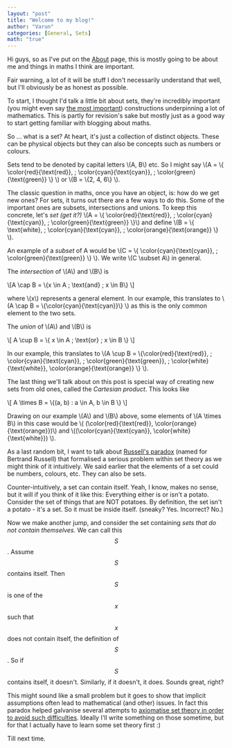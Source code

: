 ```yaml
---
layout: "post"
title: "Welcome to my blog!"
author: "Varun"
categories: [General, Sets]
math: "true"
---
```


Hi guys, so as I've put on the [About][about] page, this is mostly going to be about me and things in maths I think are important. 

Fair warning, a lot of it will be stuff I don't necessarily understand that well, but I'll obviously be as honest as possible. 

To start, I thought I'd talk a little bit about sets, they're incredibly important (you might even say [the most important][sets]) constructions underpinning a lot of mathematics. This is partly for revision's sake but mostly just as a good way to start getting familiar with blogging about maths. 

So ... what is a set? At heart, it's just a collection of distinct objects. These can be physical objects but they can also be concepts such as numbers or colours. 

Sets tend to be denoted by capital letters \\(A, B\\) etc. So I might say \\(A = \\{ \color{red}{\text{red}}, \; \color{cyan}{\text{cyan}}, \; \color{green}{\text{green}} \\} \\) or \\(B = \\{2, 4, 6\\} \\).

The classic question in maths, once you have an object, is: how do we get new ones? For sets, it turns out there are a few ways to do this. Some of the important ones are subsets, intersections and unions. To keep this concrete, let's _set (get it?)_ \\(A = \\{ \color{red}{\text{red}}, \; \color{cyan}{\text{cyan}}, \; \color{green}{\text{green}} \\}\\) and define \\(B = \\{ \text{white}, \; \color{cyan}{\text{cyan}}, \; \color{orange}{\text{orange}} \\} \\).

An example of a _subset_ of A would be \\(C = \\{ \color{cyan}{\text{cyan}}, \; \color{green}{\text{green}} \\} \\). We write \\(C \subset A\\) in general. 

The _intersection_ of \\(A\\) and \\(B\\) is 

\\[A \cap B = \\{x \in A \; \text{and} \; x \in B\\} \\]

where \\(x\\) represents a general element. In our example, this translates to \\(A \cap B = \\{\color{cyan}{\text{cyan}}\\} \\) as this is the only common element to the two sets. 

The _union_ of \\(A\\) and \\(B\\) is 

\\[ A \cup B = \\{ x \in A \; \text{or} \; x \in B \\} \\]

In our example, this translates to \\(A \cup B = \\{\color{red}{\text{red}}, \; \color{cyan}{\text{cyan}}, \; \color{green}{\text{green}}, 
\; \color{white}{\text{white}}, \color{orange}{\text{orange}} \\} \\).

The last thing we'll talk about on this post is special way of creating new sets from old ones, called the _Cartesian product_. This looks like

\\[ A \times B = \\{(a, b) : a \in A, b \in B \\} \\]

Drawing on our example \\(A\\) and \\(B\\) above, some elements of \\(A \times B\\) in this case would be \\( (\color{red}{\text{red}}, \color{orange}{\text{orange}})\\) and \\((\color{cyan}{\text{cyan}}, \color{white}{\text{white}}) \\). 

As a last random bit, I want to talk about [Russell's paradox][axioms] (named for Bertrand Russell) that formalised a serious problem within set theory as we might think of it intuitively. We said earlier that the elements of a set could be numbers, colours, etc. They can also be sets. 

Counter-intuitively, a set can contain itself. Yeah, I know, makes no sense, but it will if you think of it like this: Everything either is or isn't a potato. Consider the set of things that are NOT potatoes. By definition, the set isn't a potato - it's a set. So it must be inside itself. (sneaky? Yes. Incorrect? No.)

Now we make another jump, and consider the set containing _sets that do not contain themselves._ We can call this $$S$$. Assume $$S$$ contains itself. Then $$S$$ is one of the $$x$$ such that $$x$$ does not contain itself, the definition of $$S$$. So if $$S$$ contains itself, it doesn't. Similarly, if it doesn't, it does. Sounds great, right?

This might sound like a small problem but it goes to show that implicit assumptions often lead to mathematical (and other) issues. In fact this paradox helped galvanise several attempts to [axiomatise set theory in order to avoid such difficulties][axioms]. Ideally I'll write something on those sometime, but for that I actually have to learn some set theory first :)

Till next time.  





[about]: /about/
[sets]: https://en.wikipedia.org/wiki/Set_theory
[axioms]: https://en.wikipedia.org/wiki/Russell%27s_paradox
